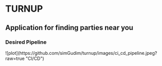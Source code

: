 <h1>TURNUP</h1>
<h2>Application for finding parties near you</h2>


<h3>Desired Pipeline</h3>
![plot](https://github.com/simGudim/turnup/images/ci_cd_pipeline.jpeg?raw=true "CI/CD")
